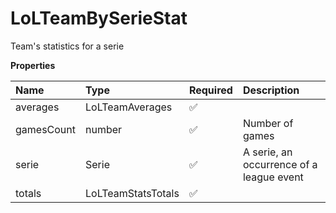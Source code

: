 # LoLTeamBySerieStat

Team's statistics for a serie

**Properties**

| Name       | Type               | Required | Description                              |
| :--------- | :----------------- | :------- | :--------------------------------------- |
| averages   | LoLTeamAverages    | ✅       |                                          |
| gamesCount | number             | ✅       | Number of games                          |
| serie      | Serie              | ✅       | A serie, an occurrence of a league event |
| totals     | LoLTeamStatsTotals | ✅       |                                          |
